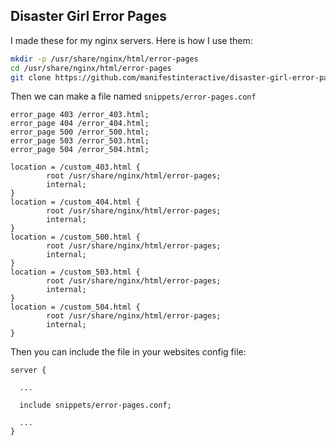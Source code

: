 Disaster Girl Error Pages
---

I made these for my nginx servers.  Here is how I use them:

```bash
mkdir -p /usr/share/nginx/html/error-pages
cd /usr/share/nginx/html/error-pages
git clone https://github.com/manifestinteractive/disaster-girl-error-pages.git .
```

Then we can make a file named `snippets/error-pages.conf`

```
error_page 403 /error_403.html;
error_page 404 /error_404.html;
error_page 500 /error_500.html;
error_page 503 /error_503.html;
error_page 504 /error_504.html;

location = /custom_403.html {
        root /usr/share/nginx/html/error-pages;
        internal;
}
location = /custom_404.html {
        root /usr/share/nginx/html/error-pages;
        internal;
}
location = /custom_500.html {
        root /usr/share/nginx/html/error-pages;
        internal;
}
location = /custom_503.html {
        root /usr/share/nginx/html/error-pages;
        internal;
}
location = /custom_504.html {
        root /usr/share/nginx/html/error-pages;
        internal;
}
```

Then you can include the file in your websites config file:

```
server {
  
  ...
  
  include snippets/error-pages.conf;

  ...
}
```